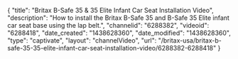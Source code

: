 {
    "title": "Britax B-Safe 35 & 35 Elite Infant Car Seat Installation Video",
    "description": "How to install the Britax B-Safe 35 and B-Safe 35 Elite infant car seat base using the lap belt.",
    "channelid": "6288382",
    "videoid": "6288418",
    "date_created": "1438628360",
    "date_modified": "1438628360",
    "type": "captivate",
    "layout": "channelVideo",
    "url": "\/britax-usa\/britax-b-safe-35-35-elite-infant-car-seat-installation-video\/6288382-6288418"
}